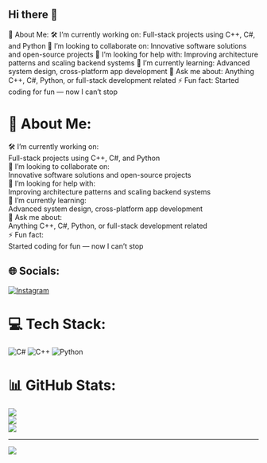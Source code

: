 ## Hi there 👋
💫 About Me:
🛠️ I’m currently working on:
Full-stack projects using C++, C#, and Python
🤝 I’m looking to collaborate on:
Innovative software solutions and open-source projects
🙋 I’m looking for help with:
Improving architecture patterns and scaling backend systems
🌱 I’m currently learning:
Advanced system design, cross-platform app development
💬 Ask me about:
Anything C++, C#, Python, or full-stack development related
⚡ Fun fact:
Started coding for fun — now I can’t stop

# 💫 About Me:
🛠️ I’m currently working on:<br>Full-stack projects using C++, C#, and Python<br>🤝 I’m looking to collaborate on:<br>Innovative software solutions and open-source projects<br>🙋 I’m looking for help with:<br>Improving architecture patterns and scaling backend systems<br>🌱 I’m currently learning:<br>Advanced system design, cross-platform app development<br>💬 Ask me about:<br>Anything C++, C#, Python, or full-stack development related<br>⚡ Fun fact:<br>Started coding for fun — now I can’t stop 


## 🌐 Socials:
[![Instagram](https://img.shields.io/badge/Instagram-%23E4405F.svg?logo=Instagram&logoColor=white)](https://instagram.com/http://instagram.com/lonfy666) 

# 💻 Tech Stack:
![C#](https://img.shields.io/badge/c%23-%23239120.svg?style=for-the-badge&logo=csharp&logoColor=white) ![C++](https://img.shields.io/badge/c++-%2300599C.svg?style=for-the-badge&logo=c%2B%2B&logoColor=white) ![Python](https://img.shields.io/badge/python-3670A0?style=for-the-badge&logo=python&logoColor=ffdd54)
# 📊 GitHub Stats:
![](https://github-readme-stats.vercel.app/api?username=lonfy666&theme=dark&hide_border=false&include_all_commits=false&count_private=false)<br/>
![](https://nirzak-streak-stats.vercel.app/?user=lonfy666&theme=dark&hide_border=false)<br/>
![](https://github-readme-stats.vercel.app/api/top-langs/?username=lonfy666&theme=dark&hide_border=false&include_all_commits=false&count_private=false&layout=compact)

---
[![](https://visitcount.itsvg.in/api?id=lonfy666&icon=0&color=0)](https://visitcount.itsvg.in)

<!-- Proudly created with GPRM ( https://gprm.itsvg.in ) -->
